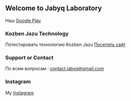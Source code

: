 ## Welcome to Jabyq Laboratory

Наш [Google Play](https://play.google.com/store/apps/dev?id=6423833022222539116) 

### Kozben Jazu Technology

Потестировать технологию Kozben Jazu [Посетить сайт](https://kind-cori-45a949.netlify.app/)

### Support or Contact

По всем вопросам : contact.jabyq@gmail.com

### Instagram

My [Instagram](https://www.instagram.com/oudvr.dev/)

